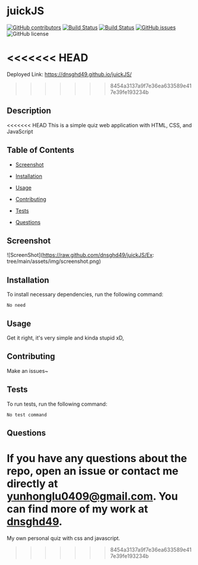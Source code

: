 # juickJS
  [![GitHub contributors](https://img.shields.io/github/contributors/dnsghd49/juickJS.svg)](https://GitHub.com/dnsghd49/juickJS/graphs/contributors/)
  [![Build Status](https://img.shields.io/github/forks/dnsghd49/juickJS.svg)](https://github.com/dnsghd49/juickJS/network/)
  [![Build Status](https://img.shields.io/github/stars/dnsghd49/juickJS.svg)](https://github.com/dnsghd49/juickJS/)
  [![GitHub issues](https://img.shields.io/github/issues/dnsghd49/juickJS.svg)](https://GitHub.com/dnsghd49/juickJS/issues/)
  ![GitHub license](https://img.shields.io/badge/license-MIT-blue.svg)

<<<<<<< HEAD
=======
Deployed Link: https://dnsghd49.github.io/juickJS/
>>>>>>> 8454a3137a9f7e36ea633589e417e39fe193234b

## Description

<<<<<<< HEAD
This is a simple quiz web application with HTML, CSS, and JavaScript

## Table of Contents 

* [Screenshot](#screenshot)

* [Installation](#installation)

* [Usage](#usage)

* [Contributing](#contributing)

* [Tests](#tests)

* [Questions](#questions)

## Screenshot

![ScreenShot](https://raw.github.com/dnsghd49/juickJS/Ex: tree/main/assets/img/screenshot.png)

## Installation

To install necessary dependencies, run the following command:

```
No need
```

## Usage

Get it right, it's very simple and kinda stupid xD,


  
## Contributing

Make an issues~

## Tests

To run tests, run the following command:

```
No test command 
```

## Questions

If you have any questions about the repo, open an issue or contact me directly at yunhonglu0409@gmail.com. You can find more of my work at [dnsghd49](https://github.com/dnsghd49/).
=======
My own personal quiz with css and javascript.
>>>>>>> 8454a3137a9f7e36ea633589e417e39fe193234b
